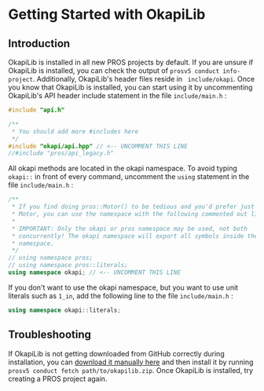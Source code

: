 # Getting Started with OkapiLib

## Introduction

OkapiLib is installed in all new PROS projects by default. If you are unsure if
OkapiLib is installed, you can check the output of `prosv5 conduct info-project`.
Additionally, OkapiLib's header files reside in ` include/okapi`. Once you know
that OkapiLib is installed, you can start using it by uncommenting OkapiLib's
API header include statement in the file `include/main.h` :

``` cpp
#include "api.h"

/**
 * You should add more #includes here
 */
#include "okapi/api.hpp" // <-- UNCOMMENT THIS LINE
//#include "pros/api_legacy.h"
```

All okapi methods are located in the okapi namespace. 
To avoid typing `okapi::` in front of every command, uncomment the `using` statement in the file `include/main.h` :

``` cpp
/**
 * If you find doing pros::Motor() to be tedious and you'd prefer just to do
 * Motor, you can use the namespace with the following commented out line.
 *
 * IMPORTANT: Only the okapi or pros namespace may be used, not both
 * concurrently! The okapi namespace will export all symbols inside the pros
 * namespace.
 */
// using namespace pros;
// using namespace pros::literals;
using namespace okapi; // <-- UNCOMMENT THIS LINE
```

If you don't want to use the okapi namespace, but you want to use unit literals such as `1_in`, add the following line to the file `include/main.h` :

``` cpp
using namespace okapi::literals;
```

## Troubleshooting

If OkapiLib is not getting downloaded from GitHub correctly during
installation, you can
[download it manually here](https://github.com/OkapiLib/OkapiLib/releases) and
then install it by running `prosv5 conduct fetch path/to/okapilib.zip`. Once
OkapiLib is installed, try creating a PROS project again.
